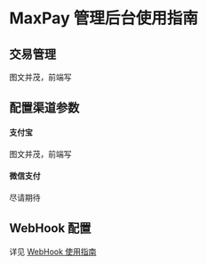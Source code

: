 # MaxPay 管理后台使用指南

## 交易管理
图文并茂，前端写

## 配置渠道参数

#### 支付宝

图文并茂，前端写

#### 微信支付

尽请期待

## WebHook 配置
详见 [WebHook 使用指南](./MaxPayWebHook.md)

